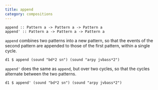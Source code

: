 ```yaml
---
title: append
category: compositions
---
```


~~~~{haskell}
append :: Pattern a -> Pattern a -> Pattern a
append' :: Pattern a -> Pattern a -> Pattern a
~~~~

`append` combines two patterns into a new pattern, so
that the events of the second pattern are appended to those of the
first pattern, within a single cycle.

~~~~{haskell}
d1 $ append (sound "bd*2 sn") (sound "arpy jvbass*2")
~~~~

`append'` does the same as `append`, but over two cycles, so that
the cycles alternate between the two patterns.

~~~~{haskell}
d1 $ append' (sound "bd*2 sn") (sound "arpy jvbass*2")
~~~~

